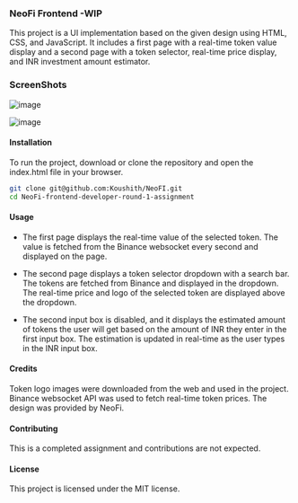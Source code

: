 ### NeoFi Frontend -WIP

This project is a UI implementation based on the given design using HTML, CSS, and JavaScript. It includes a first page with a real-time token value display and a second page with a token selector, real-time price display, and INR investment amount estimator.


### ScreenShots

![image](https://user-images.githubusercontent.com/30016242/235715473-0a444661-7af3-40ec-805e-9fdd70046910.png)

![image](https://user-images.githubusercontent.com/30016242/235715745-3fa13b83-0951-41f5-b1dc-ab30bc0f0522.png)



#### Installation

To run the project, download or clone the repository and open the index.html file in your browser.

```bash
git clone git@github.com:Koushith/NeoFI.git
cd NeoFi-frontend-developer-round-1-assignment
```

#### Usage

- The first page displays the real-time value of the selected token. The value is fetched from the Binance websocket every second and displayed on the page.

- The second page displays a token selector dropdown with a search bar. The tokens are fetched from Binance and displayed in the dropdown. The real-time price and logo of the selected token are displayed above the dropdown.

- The second input box is disabled, and it displays the estimated amount of tokens the user will get based on the amount of INR they enter in the first input box. The estimation is updated in real-time as the user types in the INR input box.

#### Credits

Token logo images were downloaded from the web and used in the project.
Binance websocket API was used to fetch real-time token prices.
The design was provided by NeoFi.

#### Contributing

This is a completed assignment and contributions are not expected.

#### License

This project is licensed under the MIT license.
